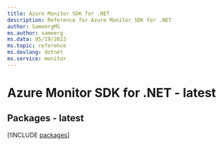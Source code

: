 ```yaml
---
title: Azure Monitor SDK for .NET
description: Reference for Azure Monitor SDK for .NET
author: SameergMS
ms.author: sameerg
ms.data: 05/19/2023
ms.topic: reference
ms.devlang: dotnet
ms.service: monitor
---
```

# Azure Monitor SDK for .NET - latest
## Packages - latest
[!INCLUDE [packages](monitor-index.md)]